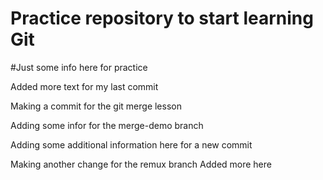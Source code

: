 # Practice repository to start learning Git

#Just some info here for practice

Added more text for my last commit


Making a commit for the git merge lesson

Adding some infor for the merge-demo branch

Adding some additional information here for a new commit

Making another change for the remux branch
Added more here

